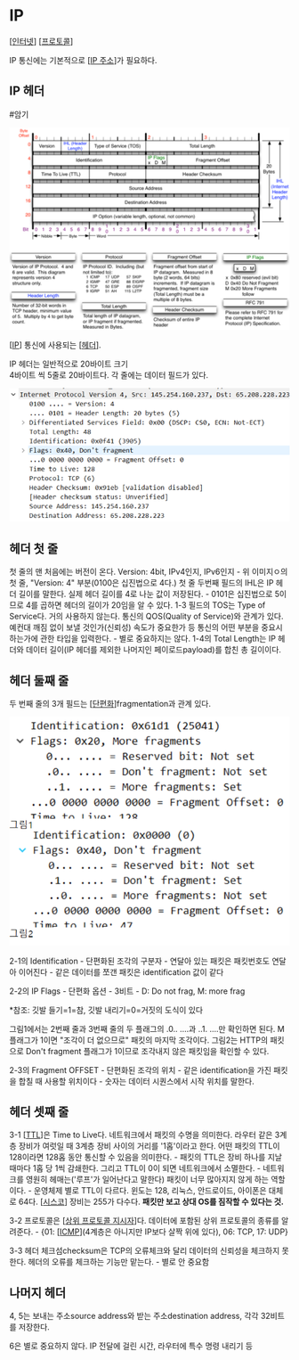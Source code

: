 # IP

[[인터넷]] [[프로토콜]]

IP 통신에는 기본적으로 [[IP 주소]]가 필요하다. 


## IP 헤더

#암기

![IP 헤더 구조도](../attachments/2022-09-19-13-12-15.png)

[[IP]] 통신에 사용되는 [[헤더]].

IP 헤더는 일반적으로 20바이트 크기  
4바이트 씩 5줄로 20바이트다. 각 줄에는 데이터 필드가 있다. 

![](../attachments/2022-09-19-13-13-08.png)


## 헤더 첫 줄 

첫 줄의 맨 처음에는 버전이 온다. Version: 4bit, IPv4인지, IPv6인지 - 위 이미지ㅇ의 첫 줄, "Version: 4" 부분(0100은 십진법으로 4다.) 
첫 줄 두번째 필드의 IHL은 IP 헤더 길이를 말한다. 실제 헤더 길이를 4로 나눈 값이 저장된다. - 0101은 십진법으로 5이므로 4를 곱하면 헤더의 길이가 20임을 알 수 있다. 
1-3 필드의 TOS는 Type of Service다. 거의 사용하지 않는다. 통신의 QOS(Quality of Service)와 관계가 있다. 예컨대 깨짐 없이 보낼 것인가(신뢰성) 속도가 중요한가 등 통신의 어떤 부분을 중요시하는가에 관한 타입을 입력한다. - 별로 중요하지는 않다. 
1-4의 Total Length는 IP 헤더와 데이터 길이(IP 헤더를 제외한 나머지인 페이로드payload)를 합친 총 길이이다.  

## 헤더 둘째 줄

두 번째 줄의 3개 필드는 [[단편화]]fragmentation과 관계 있다.  

![](../attachments/2022-09-19-13-14-09.png)

2-1의 Identification - 단편화된 조각의 구분자 - 연달아 있는 패킷은 패킷번호도 연달아 이어진다 - 같은 데이터를 쪼갠 패킷은 identification 값이 같다 

2-2의 IP Flags - 단편화 옵션 - 3비트 - D: Do not frag, M: more frag  

*참조: 깃발 들기=1=참, 깃발 내리기=0=거짓의 도식이 있다 

그림1에서는 2번째 줄과 3번째 줄의 두 플래그의 .0.. ….과 ..1. ….만 확인하면 된다. M 플래그가 1이면 "조각이 더 없으므로" 패킷의 마지막 조각이다. 
그림2는 HTTP의 패킷으로 Don't fragment 플래그가 1이므로 조각내지 않은 패킷임을 확인할 수 있다.  

2-3의 Fragment OFFSET - 단편화된 조각의 위치 - 같은 identification을 가진 패킷을 합칠 때 사용할 위치이다 - 숫자는 데이터 시퀀스에서 시작 위치를 말한다. 


## 헤더 셋째 줄

3-1 [[TTL]]은 Time to Live다. 네트워크에서 패킷의 수명을 의미한다. 라우터 같은 3계층 장비가 여럿일 때 3계층 장비 사이의 거리를 '1홉'이라고 한다. 어떤 패킷의 TTL이 128이라면 128홉 동안 통신할 수 있음을 의미한다. - 패킷의 TTL은 장비 하나를 지날 때마다 1홉 당 1씩 감쇄한다. 그리고 TTL이 0이 되면 네트워크에서 소멸한다. - 네트워크를 영원히 헤매는('루프'가 일어난다고 말한다) 패킷이 너무 많아지지 않게 하는 역할이다. - 운영체제 별로 TTL이 다르다. 윈도는 128, 리눅스, 안드로이드, 아이폰은 대체로 64다. [[시스코]] 장비는 255가 다수다. **패킷만 보고 상대 OS를 짐작할 수 있다는 것.** 

3-2 프로토콜은 [[상위 프로토콜 지시자]]다. 데이터에 포함된 상위 프로토콜의 종류를 알려준다. - {01: [[ICMP]](4계층은 아니지만 IP보다 살짝 위에 있다), 06: TCP, 17: UDP} 

3-3 헤더 체크섬checksum은 TCP의 오류체크와 달리 데이터의 신뢰성을 체크하지 못한다. 헤더의 오류를 체크하는 기능만 맡는다. - 별로 안 중요함 


## 나머지 헤더

4, 5는 보내는 주소source address와 받는 주소destination address, 각각 32비트를 저장한다.  

6은 별로 중요하지 않다. IP 전달에 걸린 시간, 라우터에 특수 명령 내리기 등 

[//begin]: # "Autogenerated link references for markdown compatibility"
[인터넷]: 인터넷.md "인터넷"
[프로토콜]: 프로토콜.md "프로토콜"
[IP 주소]: <IP 주소.md> "IP 주소"
[헤더]: 헤더.md "헤더"
[IP]: IP.md "IP"
[단편화]: 단편화.md "단편화"
[TTL]: ../TTL.md "TTL"
[시스코]: 시스코.md "시스코"
[상위 프로토콜 지시자]: <상위 프로토콜 지시자.md> "상위 프로토콜 지시자"
[ICMP]: ICMP.md "ICMP"
[//end]: # "Autogenerated link references"